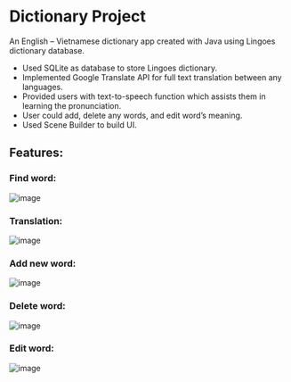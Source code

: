#  Dictionary Project
An English – Vietnamese dictionary app created with Java using Lingoes dictionary database.
- Used SQLite as database to store Lingoes dictionary.
- Implemented Google Translate API for full text translation between any languages.
- Provided users with text-to-speech function which assists them in learning the pronunciation.
- User could add, delete any words, and edit word’s meaning.
- Used Scene Builder to build UI.

## Features:
### Find word:
![image](https://user-images.githubusercontent.com/77633529/144352630-ed55c89f-68bf-43d3-b077-c48a85aa2d62.png)

### Translation:
![image](https://user-images.githubusercontent.com/77633529/144352868-4cc1d7da-e925-4a45-8192-513a680c5a5a.png)

### Add new word:
![image](https://user-images.githubusercontent.com/77633529/144352893-b4843a62-368d-474a-af93-efce560bc0c3.png)

### Delete word:
![image](https://user-images.githubusercontent.com/77633529/144352914-dd9bb351-2751-4ea4-a7b4-c72fafdba54f.png)

### Edit word:
![image](https://user-images.githubusercontent.com/77633529/144352933-e94c59ff-a656-4769-a8b4-9944635c312e.png)
